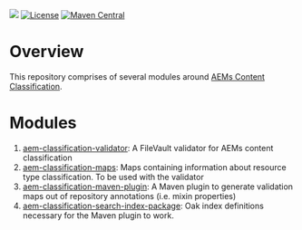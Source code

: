 ![](https://github.com/Netcentric/aem-classification/workflows/Java%20CI/badge.svg) [![License](https://img.shields.io/badge/License-EPL%201.0-red.svg)](https://opensource.org/licenses/EPL-1.0) [![Maven Central](https://maven-badges.herokuapp.com/maven-central/biz.netcentric.filevault.validator/aem-classification-validator/badge.svg)](https://search.maven.org/search?q=g:biz.netcentric.filevault.validator%20a:aem-classification-validator)

# Overview
This repository comprises of several modules around [AEMs Content Classification][1]. 

# Modules

1. [aem-classification-validator][2]: A FileVault validator for AEMs content classification
1. [aem-classification-maps][3]: Maps containing information about resource type classification. To be used with the validator
1. [aem-classification-maven-plugin][4]: A Maven plugin to generate validation maps out of repository annotations (i.e. mixin properties)
1. [aem-classification-search-index-package][5]: Oak index definitions necessary for the Maven plugin to work.


[1]: https://docs.adobe.com/content/help/en/experience-manager-65/deploying/upgrading/sustainable-upgrades.html#content-classifications
[2]: ./aem-classification-validator
[3]: ./aem-classification-maps
[4]: ./aem-classification-maven-plugin
[5]: ./aem-classification-search-index-package
